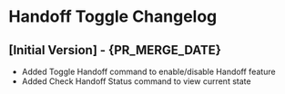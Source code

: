 # Handoff Toggle Changelog

## [Initial Version] - {PR_MERGE_DATE}

- Added Toggle Handoff command to enable/disable Handoff feature
- Added Check Handoff Status command to view current state